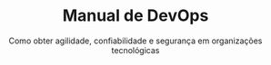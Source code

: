 ---
id: '9788550802695'
title: 'Manual de DevOps'
subtitle: 'Como obter agilidade, confiabilidade e segurança em organizações tecnológicas'
language: 'pt-BR'
status: 'Backlog'
coverPath: 'manual-de-devops'
edition: '1st'
publishDate: '2018-04-18'
authors: ['Gene Kim', 'Jez Humble', 'Patrick Debois', 'John Willis']
translations: ['João Tortello']
---